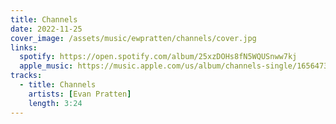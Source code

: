 ```yaml
---
title: Channels
date: 2022-11-25
cover_image: /assets/music/ewpratten/channels/cover.jpg
links:
  spotify: https://open.spotify.com/album/25xzDOHs8fN5WQUSnww7kj
  apple_music: https://music.apple.com/us/album/channels-single/1656473075
tracks:
  - title: Channels
    artists: [Evan Pratten]
    length: 3:24
---
```

